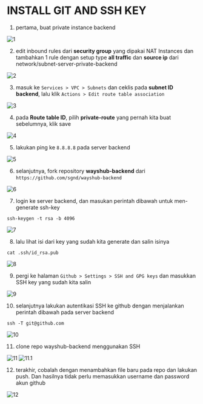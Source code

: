 # INSTALL GIT AND SSH KEY

1. pertama, buat private instance backend

![1](assets/01.png)

2. edit inbound rules dari __security group__ yang dipakai NAT Instances dan tambahkan 1 rule dengan setup type __all traffic__ dan __source ip__ dari network/subnet-server-private-backend

![2](assets/02.png)

3. masuk ke `Services > VPC > Subnets` dan ceklis pada __subnet ID backend__, lalu klik `Actions > Edit route table association`

![3](assets/03.png)

4. pada __Route table ID__, pilih __private-route__ yang pernah kita buat sebelumnya, klik save

![4](assets/04.png)

5. lakukan ping ke `8.8.8.8` pada server backend

![5](assets/05.png)

6. selanjutnya, fork repository __wayshub-backend__ dari `https://github.com/sgnd/wayshub-backend`

![6](assets/06.png)

7. login ke server backend, dan masukan perintah dibawah untuk men-generate ssh-key

```
ssh-keygen -t rsa -b 4096
```

![7](assets/07.png)

8. lalu lihat isi dari key yang sudah kita generate dan salin isinya

```
cat .ssh/id_rsa.pub
```

![8](assets/08.png)

9. pergi ke halaman `Github > Settings > SSH and GPG keys` dan masukkan SSH key yang sudah kita salin

![9](assets/09.png)

10. selanjutnya lakukan autentikasi SSH ke github dengan menjalankan perintah dibawah pada server backend

```
ssh -T git@github.com
```

![10](assets/10.png)

11. clone repo wayshub-backend menggunakan SSH

![11](assets/11.png)
![11.1](assets/12.png)

12. terakhir, cobalah dengan menambahkan file baru pada repo dan lakukan push. Dan hasilnya tidak perlu memasukkan username dan password akun github

![12](assets/13.png)


